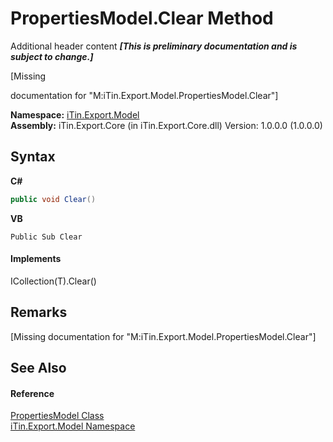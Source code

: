 # PropertiesModel.Clear Method 
Additional header content _**\[This is preliminary documentation and is subject to change.\]**_

\[Missing <summary> documentation for "M:iTin.Export.Model.PropertiesModel.Clear"\]

**Namespace:**&nbsp;<a href="ef57ffcc-e95e-b212-5a46-9aa6f5a3511f">iTin.Export.Model</a><br />**Assembly:**&nbsp;iTin.Export.Core (in iTin.Export.Core.dll) Version: 1.0.0.0 (1.0.0.0)

## Syntax

**C#**<br />
``` C#
public void Clear()
```

**VB**<br />
``` VB
Public Sub Clear
```


#### Implements
ICollection(T).Clear()<br />

## Remarks
\[Missing <remarks> documentation for "M:iTin.Export.Model.PropertiesModel.Clear"\]

## See Also


#### Reference
<a href="b0b4af43-2796-737a-c6d3-c99da922e088">PropertiesModel Class</a><br /><a href="ef57ffcc-e95e-b212-5a46-9aa6f5a3511f">iTin.Export.Model Namespace</a><br />